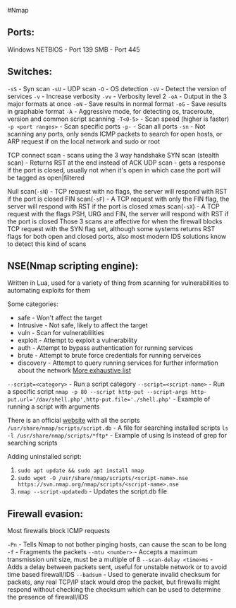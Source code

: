 #Nmap 
## Ports:
Windows NETBIOS - Port 139
SMB - Port 445

## Switches:
`-sS` - Syn scan
`-sU` - UDP scan
`-O` - OS detection
`-sV` - Detect the version of services
`-v` - Increase verbosity
`-vv` - Verbosity level 2
`-oA` - Output in the 3 major formats at once
`-oN` - Save results in normal format
`-oG` - Save results in graphable format
`-A` - Aggressive mode, for detecting os, traceroute, version and common script scanning
`-T<0-5>` - Scan speed (higher is faster)
`-p <port ranges>` - Scan specific ports
`-p-` - Scan all ports
`-sn` - Not scanning any ports, only sends ICMP packets to search for open hosts, or ARP request if on the local network and sudo or root

TCP connect scan - scans using the 3 way handshake
SYN scan (stealth scan) - Returns RST at the end instead of ACK
UDP scan - gets a response if the port is closed, usually not when it's open in which case the port will be tagged as open|filtered

Null scan(`-sN`) - TCP request with no flags, the server will respond with RST if the port is closed
FIN scan(`-sF`) - A TCP request with only the FIN flag, the server will respond with RST if the port is closed
xmas scan(`-sX`) - A TCP request with the flags PSH, URG and FIN, the server will respond with RST if the port is closed
Those 3 scans are affective for when the firewall blocks TCP request with the SYN flag set, although some systems returns RST flags for both open and closed ports, also most modern IDS solutions know to detect this kind of scans

## NSE(Nmap scripting engine):
Written in Lua, used for a variety of thing from scanning for vulnerabilities to automating exploits for them

Some categories:
- safe - Won't affect the target
- Intrusive - Not safe, likely to affect the target
- vuln - Scan for vulnerablilities
- exploit - Attempt to exploit a vulnerability
- auth - Attempt to bypass authentication for running services
- brute - Attempt to brute force credentials for running serveices
- discovery - Attempt to query running services for further information about the network
[More exhaustive list](https://nmap.org/book/nse-usage.html)

`--script=<category>` - Run a script category
`--script=<script-name>` - Run a specific script
`nmap -p 80 --script http-put --script-args http-put.url='/dav/shell.php',http-put.file='./shell.php'` - Example of running a script with arguments

There is an official [website](https://nmap.org/nsedoc/) with all the scripts
`/usr/share/nmap/scripts/script.db` - A file for searching installed scripts
`ls -l /usr/share/nmap/scripts/*ftp*` - Example of using ls instead of grep for searching scripts

Adding uninstalled script:
1. `sudo apt update && sudo apt install nmap`
2. `sudo wget -O /usr/share/nmap/scripts/<script-name>.nse https://svn.nmap.org/nmap/scripts/<script-name>.nse`
3. `nmap --script-updatedb` - Updates the script.db file

## Firewall evasion:
Most firewalls block ICMP requests

`-Pn` - Tells Nmap to not bother pinging hosts, can cause the scan to be long
`-f` - Fragments the packets
`--mtu <number>` - Accepts a maximum transmission unit size, must be a multiple of 8
`--scan-delay <time>ms` - Adds a delay between packets sent, useful for unstable network or to avoid time based firewall/IDS
`--badsum` - Used to generate invalid checksum for packets, any real TCP/IP stack would drop the packet, but firewalls might respond without checking the checksum which can be used to determine the presence of firewall/IDS

